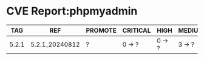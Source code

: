 # CVE Report:phpmyadmin
|  TAG  |      REF       | PROMOTE | CRITICAL |  HIGH  | MEDIUM |  LOW   | UNKNOWN |
|-------|----------------|---------|----------|--------|--------|--------|---------|
| 5.2.1 | 5.2.1_20240812 | ?       | 0 -> ?   | 0 -> ? | 3 -> ? | 0 -> ? | 0 -> ?  |
